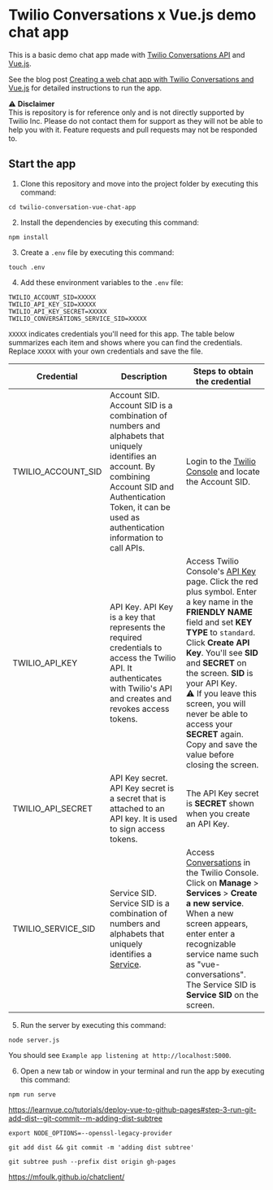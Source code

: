 # Twilio Conversations x Vue.js demo chat app

This is a basic demo chat app made with [Twilio Conversations API](https://www.twilio.com/conversations-api) and [Vue.js](https://vuejs.org/).

See the blog post [Creating a web chat app with Twilio Conversations and Vue.js](https://www.twilio.com/blog/twilio-conversations-vue-part-one) for detailed instructions to run the app.

:warning: **Disclaimer** <br />
This is repository is for reference only and is not directly supported by Twilio Inc. Please do not contact them for support as they will not be able to help you with it. Feature requests and pull requests may not be responded to.

## Start the app

1. Clone this repository and move into the project folder by executing this command:

```
cd twilio-conversation-vue-chat-app
```

2. Install the dependencies by executing this command:

```
npm install
```

3. Create a `.env` file by executing this command:

```
touch .env
```

4. Add these environment variables to the `.env` file:

```
TWILIO_ACCOUNT_SID=XXXXX
TWILIO_API_KEY_SID=XXXXX
TWILIO_API_KEY_SECRET=XXXXX
TWILIO_CONVERSATIONS_SERVICE_SID=XXXXX
```
`XXXXX` indicates credentials you'll need for this app. The table below summarizes each item and shows where you can find the credentials. Replace `XXXXX` with your own credentials and save the file.

| Credential | Description | Steps to obtain the credential |
|---|---|---|
| TWILIO_ACCOUNT_SID | Account SID. Account SID is a combination of numbers and alphabets that uniquely identifies an account. By combining Account SID and Authentication Token, it can be used as authentication information to call APIs. | Login to the [Twilio Console](https://twilio.com/console) and locate the Account SID. |
| TWILIO_API_KEY | API Key. API Key is a key that represents the required credentials to access the Twilio API. It authenticates with Twilio's API and creates and revokes access tokens. | Access Twilio Console's [API Key](https://www.twilio.com/console/project/api-keys) page. Click the red plus symbol. Enter a key name in the **FRIENDLY NAME** field and set **KEY TYPE** to `standard`. Click **Create API Key**. You'll see **SID** and **SECRET** on the screen. **SID** is your API Key. <br /> :warning: If you leave this screen, you will never be able to access your **SECRET** again. Copy and save the value before closing the screen.|
| TWILIO_API_SECRET | API Key secret. API Key secret is a secret that is attached to an API key. It is used to sign access tokens. | The API Key secret is **SECRET** shown when you create an API Key.  |
| TWILIO_SERVICE_SID | Service SID. Service SID is a combination of numbers and alphabets that uniquely identifies a [Service](https://www.twilio.com/docs/chat/rest/service-resource). | Access [Conversations](https://www.twilio.com/console/conversations) in the Twilio Console. Click on **Manage** > **Services** > **Create a new service**. When a new screen appears, enter enter a recognizable service name such as "vue-conversations". The Service SID is **Service SID** on the screen. |

5. Run the server by executing this command:

```
node server.js
```
You should see `Example app listening at http://localhost:5000`.

6. Open a new tab or window in your terminal and run the app by executing this command:

```
npm run serve
```


https://learnvue.co/tutorials/deploy-vue-to-github-pages#step-3-run-git-add-dist--git-commit--m-adding-dist-subtree

```
export NODE_OPTIONS=--openssl-legacy-provider
```
```
git add dist && git commit -m 'adding dist subtree'
```

```
git subtree push --prefix dist origin gh-pages
```

https://mfoulk.github.io/chatclient/